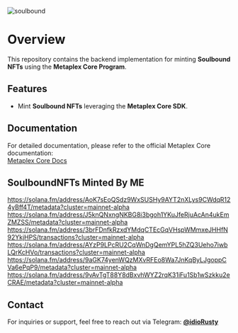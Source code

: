 ![soulbound](https://github.com/user-attachments/assets/7201f431-9c6d-401a-b2a3-597f65e77a00)
# Overview  
This repository contains the backend implementation for minting **Soulbound NFTs** using the **Metaplex Core Program**.

## Features  
- Mint **Soulbound NFTs** leveraging the **Metaplex Core SDK**.

## Documentation  
For detailed documentation, please refer to the official Metaplex Core documentation:  
[Metaplex Core Docs](https://developers.metaplex.com/core)

## SoulboundNFTs Minted By ME
https://solana.fm/address/AoK7sEoQSdz9WxSUSHy9AYT2nXLys9CWdqR124yBff4T/metadata?cluster=mainnet-alpha
https://solana.fm/address/J5knQNxngNKBG8i3bgoh1YKuJfeRjuAcAn4ukEmZMZSS/metadata?cluster=mainnet-alpha
https://solana.fm/address/3brFDnfkRzxdYMdqCTEcGqVHspWMmxeJHHfN92YkjHPS/transactions?cluster=mainnet-alpha
https://solana.fm/address/AYzP9LPcRU2CqWnDgQemYPL5hZQ3Ueho7iwbLQrKcHVo/transactions?cluster=mainnet-alpha
https://solana.fm/address/9aGK74yenWQzMXvRFEo8Wa7JnKqByLJgoppCVa6ePqP9/metadata?cluster=mainnet-alpha
https://solana.fm/address/9vAvTgT88Y8dBxvhWYZ2rqK31iFu1Sb1wSzkku2eCRAE/metadata?cluster=mainnet-alpha 

## Contact  
For inquiries or support, feel free to reach out via Telegram: **[@idioRusty](https://t.me/idioRusty)**
